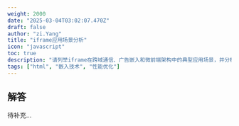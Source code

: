 ```yaml
---
weight: 2000
date: "2025-03-04T03:02:07.470Z"
draft: false
author: "zi.Yang"
title: "iframe应用场景分析"
icon: "javascript"
toc: true
description: "请列举iframe在跨域通信、广告嵌入和微前端架构中的典型应用场景，并分析其可能导致的性能问题、安全风险及对应的优化解决方案。"
tags: ["html", "嵌入技术", "性能优化"]
---
```


## 解答

待补充...
